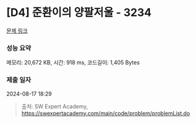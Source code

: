 # [D4] 준환이의 양팔저울 - 3234 

[문제 링크](https://swexpertacademy.com/main/code/problem/problemDetail.do?contestProbId=AWAe7XSKfUUDFAUw) 

### 성능 요약

메모리: 20,672 KB, 시간: 918 ms, 코드길이: 1,405 Bytes

### 제출 일자

2024-08-17 18:29



> 출처: SW Expert Academy, https://swexpertacademy.com/main/code/problem/problemList.do